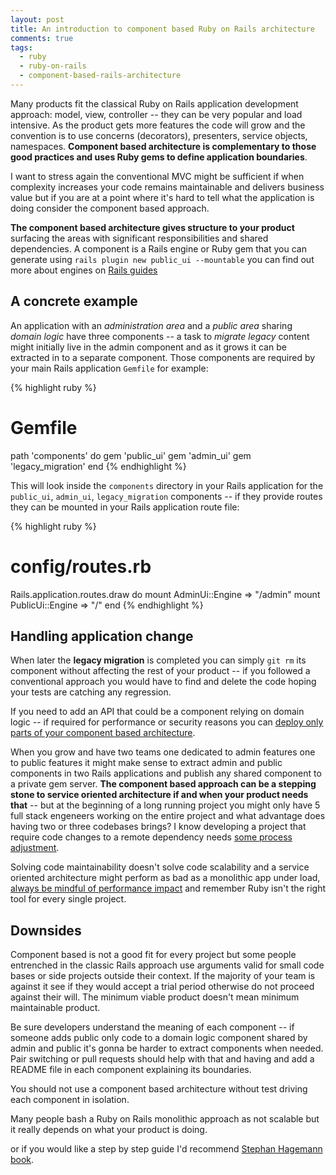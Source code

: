 ```yaml
---
layout: post
title: An introduction to component based Ruby on Rails architecture
comments: true
tags:
  - ruby
  - ruby-on-rails
  - component-based-rails-architecture
---
```


Many products fit the classical Ruby on Rails application development approach: model, view, controller -- they can be very popular and load intensive. As the product gets more features the code will grow and the convention is to use concerns (decorators), presenters, service objects, namespaces. **Component based architecture is complementary to those good practices and uses Ruby gems to define application boundaries**.

I want to stress again the conventional MVC might be sufficient if when complexity increases your code remains maintainable and delivers business value but if you are at a point where it's hard to tell what the application is doing consider the component based approach.

**The component based architecture gives structure to your product** surfacing the areas with significant responsibilities and shared dependencies. A component is a Rails engine or Ruby gem that you can generate using `rails plugin new public_ui --mountable` you can find out more about engines on [Rails guides](http://guides.rubyonrails.org/engines.html)


## A concrete example

An application with an *administration area* and a *public area* sharing *domain logic* have three components -- a task to *migrate legacy* content might initially live in the admin component and as it grows it can be extracted in to a separate component. Those components are required by your main Rails application `Gemfile` for example:


{% highlight ruby %}
# Gemfile
path 'components' do
  gem 'public_ui'
  gem 'admin_ui'
  gem 'legacy_migration'
end
{% endhighlight %}

This will look inside the `components` directory in your Rails application for the `public_ui`, `admin_ui`, `legacy_migration` components -- if they provide routes they can be mounted in your Rails application route file:

{% highlight ruby %}
# config/routes.rb
Rails.application.routes.draw do
  mount AdminUi::Engine => "/admin"
  mount PublicUi::Engine => "/"
end
{% endhighlight %}


## Handling application change

When later the **legacy migration** is completed you can simply `git rm` its component without affecting the rest of your product -- if you followed a conventional approach you would have to find and delete the code hoping your tests are catching any regression.

If you need to add an API that could be a component relying on domain logic -- if required for performance or security reasons you can [deploy only parts of your component based architecture](http://teotti.com/feature-flagging-portions-of-your-ruby-on-rails-application-with-engines/).

When you grow and have two teams one dedicated to admin features one to public features it might make sense to extract admin and public components in two Rails applications and publish any shared component to a private gem server. **The component based approach can be a stepping stone to service oriented architecture if and when your product needs that** -- but at the beginning of a long running project you might only have 5 full stack engeneers working on the entire project and what advantage does having two or three codebases brings? I know developing a project that require code changes to a remote dependency needs [some process adjustment](http://teotti.com/git-precommit-hooks-helping-local-ruby-gems-development/).

Solving code maintainability doesn't solve code scalability and a service oriented architecture might perform as bad as a monolithic app under load, [always be mindful of performance impact](http://teotti.com/a-successful-ruby-on-rails-performance-analysis-guideline/) and remember Ruby isn't the right tool for every single project.


## Downsides

Component based is not a good fit for every project but some people entrenched in the classic Rails approach use arguments valid for small code bases or side projects outside their context. If the majority of your team is against it see if they would accept a trial period otherwise do not proceed against their will. The minimum viable product doesn't mean minimum maintainable product.

Be sure developers understand the meaning of each component -- if someone adds public only code to a domain logic component shared by admin and public it's gonna be harder to extract components when needed. Pair switching or pull requests should help with that and having and add a README file in each component explaining its boundaries.

You should not use a component based architecture without test driving each component in isolation.

Many people bash a Ruby on Rails monolithic approach as not scalable but it really depends on what your product is doing.




or if you would like a step by step guide I'd recommend [Stephan Hagemann book](https://leanpub.com/cbra/).
